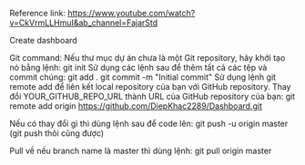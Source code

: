 Reference link: https://www.youtube.com/watch?v=CkVrmLLHmuI&ab_channel=FajarStd

Create dashboard

Git command:
Nếu thư mục dự án chưa là một Git repository, hãy khởi tạo nó bằng lệnh:
 git init
Sử dụng các lệnh sau để thêm tất cả các tệp và commit chúng:
 git add .
 git commit -m "Initial commit"
Sử dụng lệnh git remote add để liên kết local repository của bạn với GitHub repository. Thay đổi YOUR_GITHUB_REPO_URL thành URL của GitHub repository của bạn:
  git remote add origin https://github.com/DiepKhac2289/Dashboard.git

Nếu có thay đổi gì thì dùng lệnh sau để code lên:
  git push -u origin master (git push thôi cũng được)

Pull về nếu branch name là master thì dùng lệnh:
  git pull origin master

